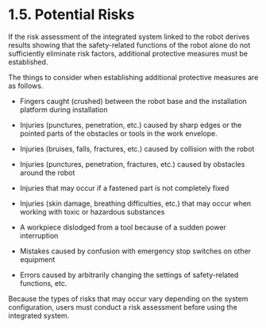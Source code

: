 ﻿# 1.5. Potential Risks

If the risk assessment of the integrated system linked to the robot derives results showing that the safety-related functions of the robot alone do not sufficiently eliminate risk factors, additional protective measures must be established.

The things to consider when establishing additional protective measures are as follows.

*	Fingers caught (crushed) between the robot base and the installation platform during installation

*	Injuries (punctures, penetration, etc.) caused by sharp edges or the pointed parts of the obstacles or tools in the work envelope.

*	Injuries (bruises, falls, fractures, etc.) caused by collision with the robot

*	Injuries (punctures, penetration, fractures, etc.) caused by obstacles around the robot

*	Injuries that may occur if a fastened part is not completely fixed

*	Injuries (skin damage, breathing difficulties, etc.) that may occur when working with toxic or hazardous substances

*	A workpiece dislodged from a tool because of a sudden power interruption

*	Mistakes caused by confusion with emergency stop switches on other equipment

*	Errors caused by arbitrarily changing the settings of safety-related functions, etc.

Because the types of risks that may occur vary depending on the system configuration, users must conduct a risk assessment before using the integrated system.

